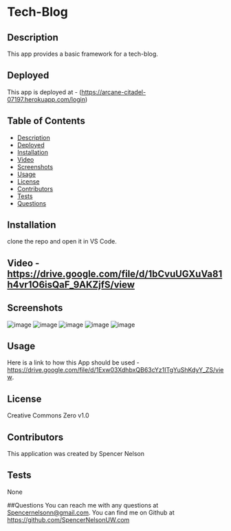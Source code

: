 # Tech-Blog

## Description
  This app provides a basic framework for a tech-blog.
  
## Deployed
  This app is deployed at  - (https://arcane-citadel-07197.herokuapp.com/login)

  ## Table of Contents
  - [Description](#description)
  - [Deployed](#deployed)
  - [Installation](#installation)
  - [Video](#video)
  - [Screenshots](#screenshots)
  - [Usage](#usage)
  - [License](#license)
  - [Contributors](#contributors)
  - [Tests](#tests)
  - [Questions](#questions)

  ## Installation
  clone the repo and open it in VS Code.
  
  ## Video - https://drive.google.com/file/d/1bCvuUGXuVa81h4vr1O6isQaF_9AKZjfS/view
  
  ## Screenshots
  ![image](https://user-images.githubusercontent.com/107777027/207462653-7ec9a3ab-67b5-4d1e-bf1a-68248477bcee.png)
  ![image](https://user-images.githubusercontent.com/107777027/207462707-34b67c7d-4a81-40a7-aad0-74f02dfb07ce.png)
  ![image](https://user-images.githubusercontent.com/107777027/207462826-91cfc370-b85b-430d-b7d6-38dc376e6705.png)
  ![image](https://user-images.githubusercontent.com/107777027/207462934-ba85e7e1-00d5-426f-b4d1-de380fa2a8bd.png)
  ![image](https://user-images.githubusercontent.com/107777027/207462957-b5422963-8307-4e3f-a8f6-c12f43974781.png)

## Usage
  Here is a link to how this App should be used - https://drive.google.com/file/d/1Exw03XdhbxQB63cYz1ITgYuShKdyY_ZS/view.

  ## License
  Creative Commons Zero v1.0

  ## Contributors
  This application was created by Spencer Nelson

  ## Tests
  None

  ##Questions
  You can reach me with any questions at Spencernelsonn@gmail.com.
  You can find me on Github at https://github.com/SpencerNelsonUW.com

